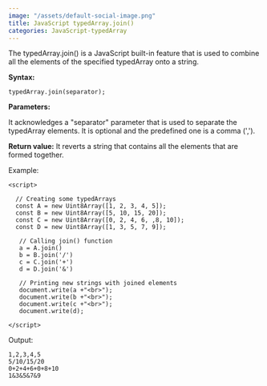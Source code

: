 ```yaml
---
image: "/assets/default-social-image.png"
title: JavaScript typedArray.join()
categories: JavaScript-typedArray
---
```


The typedArray.join() is a JavaScript built-in feature that is used to combine all the elements of the specified typedArray onto a string.

**Syntax:**

`typedArray.join(separator);`

**Parameters:**

It acknowledges a "separator" parameter that is used to separate the typedArray elements. It is optional and the predefined one is a comma (',').

**Return value:** It reverts a string that contains all the elements that are formed together.

Example:

```
<script> 
  
  // Creating some typedArrays 
  const A = new Uint8Array([1, 2, 3, 4, 5]); 
  const B = new Uint8Array([5, 10, 15, 20]); 
  const C = new Uint8Array([0, 2, 4, 6, ,8, 10]); 
  const D = new Uint8Array([1, 3, 5, 7, 9]); 
   
   // Calling join() function 
   a = A.join() 
   b = B.join('/') 
   c = C.join('+') 
   d = D.join('&') 
   
   // Printing new strings with joined elements 
   document.write(a +"<br>"); 
   document.write(b +"<br>"); 
   document.write(c +"<br>"); 
   document.write(d); 
      
</script> 
```

Output:

```
1,2,3,4,5
5/10/15/20
0+2+4+6+0+8+10
1&3&5&7&9
```